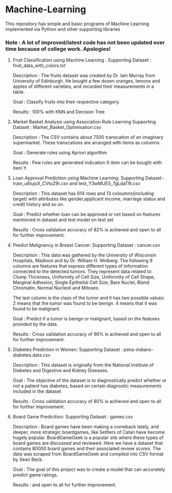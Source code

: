 # Machine-Learning
This repository has simple and basic programs of Machine Learning implemented via Python and other supporting libraries

### Note : A lot of improved/latest code has not been updated over time because of college work. Apologies!

1) Fruit Classification using Machine Learning :
    Supporting Dataset : fruit_data_with_colors.txt
    
    Description : The fruits dataset was created by Dr. Iain Murray from University of Edinburgh. 
    He bought a few dozen oranges, lemons and apples of different varieties, and recorded their measurements in a table.
    
    Goal : Classify fruits into their respective category.
    
    Results : 100% with KNN and Decision Tree
    
2) Market Basket Analysis using Association Rule Learning 
    Supporting Dataset : Market_Basket_Optimisation.csv
    
    Description : The CSV contains about 7500 transcation of an imaginary supermarket. These transcations are arranged with items as columns.    
    
    Goal : Generate rules using Apriori algorithm
    
    Results : Few rules are generated indication X item can be bought with item Y.

3) Loan Approval Prediction using Machine Learning:
    Supporting Dataset : train_u6lujuX_CVtuZ9i.csv and test_Y3wMUE5_7gLdaTN.csv
    
    Description : This dataset has 614 rows and 13 coloumns(including target) with attributes like gender,applicant income,
    marriage status and credit history and so on.    
    
    Goal : Predict whether loan can be approved or not based on features mentioned in dataset and test model on test set
    
    Results : Cross validation accuracy of 82% is achieved and open to all for further improvement.
    
4) Predict Malignancy in Breast Cancer:
    Supporting Dataset : cancer.csv
    
    Description : This data was gathered by the University of Wisconsin Hospitals, Madison and by Dr. William H. Wolberg.
    The following 9 columns are features that express different types of information connected to the detected tumors. 
    They represent data related to: Clump Thickness, Uniformity of Cell Size, Uniformity of Cell Shape, Marginal Adhesion, 
    Single Epithelial Cell Size, Bare Nuclei, Bland Chromatin, Normal Nucleoli and Mitoses.
    
    The last column is the class of the tumor and it has two possible values: 2 means that the tumor was found to be benign. 
    4 means that it was found to be malignant.
    
    Goal : Predict if a tumor is benign or malignant, based on the features provided by the data. 
    
    Results : Cross validation accuracy of 96% is achieved and open to all for further improvement.
    
5) Diabetes Prediction in Women:
    Supporting Dataset : pima-indians-diabetes.data.csv
    
    Description : This dataset is originally from the National Institute of Diabetes and Digestive and Kidney Diseases. 
    
    Goal : The objective of the dataset is to diagnostically predict whether or not a patient has diabetes, based on certain diagnostic
    measurements included in the dataset
    
    Results : Cross validation accuracy of 80% is achieved and open to all for further improvement.

6) Board Game Predicition:
    Supporting Dataset : games.csv
    
    Description : Board games have been making a comeback lately, and deeper, more strategic boardgames, like Settlers of Catan 
    have become hugely popular. BoardGameGeek is a popular site where these types of board games are discussed and reviewed. 
    Here we have a dataset that contains 80000 board games and their associated review scores. 
    The data was scraped from BoardGameGeek and compiled into CSV format by Sean Beck.
    
    Goal : The goal of this project was to create a model that can accurately predict game ratings.
    
    Results :  and open to all for further improvement.
